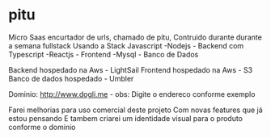 # pitu
Micro Saas encurtador de urls, chamado de pitu,
Contruido durante durante a semana fullstack
Usando a Stack Javascript
-Nodejs - Backend com Typescript
-Reactjs - Frontend
-Mysql - Banco de Dados

Backend hospedado na Aws - LightSail
Frontend hospedado na Aws - S3
Banco de dados hospedado - Umbler

Dominio: http://www.dogli.me - obs: Digite o endereco conforme exemplo

Farei melhorias para uso comercial deste projeto 
Com novas features que já estou pensando
E tambem criarei um identidade visual para o produto conforme o dominio
